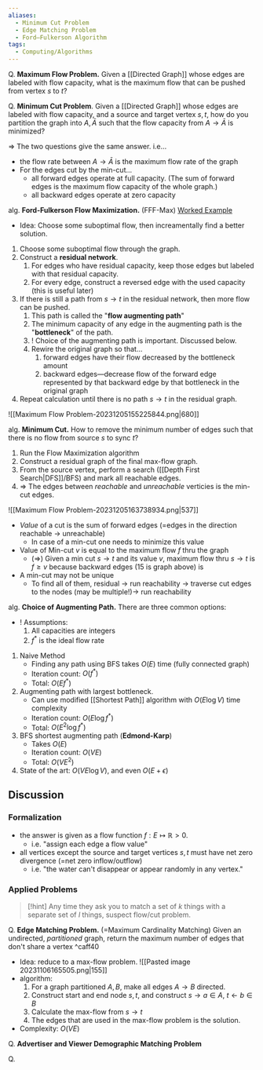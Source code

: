 ```yaml
---
aliases:
  - Minimum Cut Problem
  - Edge Matching Problem
  - Ford–Fulkerson Algorithm
tags:
  - Computing/Algorithms
---
```

Q. **Maximum Flow Problem.** Given a [[Directed Graph]] whose edges are labeled with flow capacity, what is the maximum flow that can be pushed from vertex $s$ to $t$?

Q. **Minimum Cut Problem**. Given a [[Directed Graph]] whose edges are labeled with flow capacity, and a source and target vertex $s,t$, how do you partition the graph into $A,\bar{A}$ such that the flow capacity from $A\to \bar{A}$ is minimized?

⇒ The two questions give the same answer. i.e…
- the flow rate between $A\to \bar{A}$ is the maximum flow rate of the graph
- For the edges cut by the min-cut…
	- all forward edges operate at full capacity. (The sum of forward edges is the maximum flow capacity of the whole graph.)
	- all backward edges operate at zero capacity

alg. **Ford-Fulkerson Flow Maximization.** (FFF-Max) [Worked Example](x-devonthink-item://B069EAAC-E264-4565-BF13-01D138DF5D2A?page=2)
- Idea: Choose some suboptimal flow, then increamentally find a better solution.
1. Choose some suboptimal flow through the graph.
2. Construct a **residual network**.
	1. For edges who have residual capacity, keep those edges but labeled with that residual capacity.
	2. For every edge, construct a reversed edge with the used capacity (this is useful later)
3. If there is still a path from $s\to t$ in the residual network, then more flow can be pushed.
	1. This path is called the "**flow augmenting path**"
	2. The minimum capacity of any edge in the augmenting path is the "**bottleneck**" of the path.
	3. ! Choice of the augmenting path is important. Discussed below.
	4. Rewire the original graph so that…
		1. forward edges have their flow decreased by the bottleneck amount
		2. backward edges—decrease flow of the forward edge represented by that backward edge by that bottleneck in the original graph
4. Repeat calculation until there is no path $s\to t$ in the residual graph.

![[Maximum Flow Problem-20231205155225844.png|680]]

alg. **Minimum Cut.** How to remove the minimum number of edges such that there is no flow from source $s$ to sync $t$?
1. Run the Flow Maximization algorithm
2. Construct a residual graph of the final max-flow graph.
3. From the source vertex, perform a search ([[Depth First Search|DFS]]/BFS) and mark all reachable edges.
4. ⇒ The edges between _reachable_ and _unreachable_ verticies is the min-cut edges.

![[Maximum Flow Problem-20231205163738934.png|537]]
- _Value_ of a cut is the sum of forward edges (=edges in the direction reachable → unreachable)
	- In case of a min-cut one needs to minimize this value
- Value of Min-cut $v$ is equal to the maximum flow $f$ thru the graph
	- (⇒) Given a min cut $s\to t$ and its value $v$, maximum flow thru $s\to t$ is $f\geq v$ because backward edges (15 is graph above) is
- A min-cut may not be unique
	- To find all of them, residual → run reachability → traverse cut edges to the nodes (may be multiple!)→ run reachability

alg. **Choice of Augmenting Path.** There are three common options:
- ! Assumptions:
	1. All capacities are integers
	2. $f^*$ is the ideal flow rate
1. Naive Method
	- Finding any path using BFS takes $O(E)$ time (fully connected graph)
	- Iteration count: $O(f^*)$
	- Total: $O(Ef^*)$
2. Augmenting path with largest bottleneck.
	- Can use modified [[Shortest Path]] algorithm with $O(E\log V)$ time complexity
	- Iteration count: $O(E\log f^*)$
	- Total: $O(E^2\log f^*)$
3. BFS shortest augmenting path (**Edmond-Karp**)
	- Takes $O(E)$
	- Iteration count: $O(VE)$
	- Total: $O(VE^2)$
4. State of the art: $O(VE\log V)$, and even $O(E+\epsilon)$

## Discussion

### Formalization
- the answer is given as a flow function $f: E\mapsto \mathbb{R}>0$.
	- i.e. "assign each edge a flow value"
- all vertices except the source and target vertices $s,t$ must have net zero divergence (=net zero inflow/outflow)
	- i.e. "the water can't disappear or appear randomly in any vertex."

### Applied Problems

> [!hint] Any time they ask you to match a set of $k$ things with a separate set of $l$ things, suspect flow/cut problem.

Q. **Edge Matching Problem.** (=Maximum Cardinality Matching) Given an undirected, _partitioned_ graph, return the maximum number of edges that don't share a vertex ^caff40
- Idea: reduce to a max-flow problem. ![[Pasted image 20231106165505.png|155]]
- algorithm:
	1. For a graph partitioned $A,B$, make all edges $A\to B$ directed.
	2. Construct start and end node $s,t$, and construct $s\to a\in A$, $t\leftarrow b\in B$
	3. Calculate the max-flow from $s\to t$
	4. The edges that are used in the max-flow problem is the solution.
- Complexity: $O(VE)$

Q. **Advertiser and Viewer Demographic Matching Problem**

Q.
